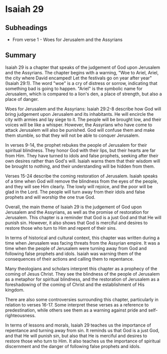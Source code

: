 # Isaiah 29

## Subheadings

* From verse 1 - Woes for Jerusalem and the Assyrians

## Summary

Isaiah 29 is a chapter that speaks of the judgement of God upon Jerusalem and the Assyrians. The chapter begins with a warning, "Woe to Ariel, Ariel, the city where David encamped! Let the festivals go on year after year" (Isaiah 29:1). The word "woe" is a cry of distress or sorrow, indicating that something bad is going to happen. "Ariel" is the symbolic name for Jerusalem, which is compared to a lion's den, a place of strength, but also a place of danger.

Woes for Jerusalem and the Assyrians:
Isaiah 29:2-8 describe how God will bring judgement upon Jerusalem and its inhabitants. He will encircle the city with armies and lay siege to it. The people will be brought low, and their voices will be like a whisper. However, the Assyrians who have come to attack Jerusalem will also be punished. God will confuse them and make them stumble, so that they will not be able to conquer Jerusalem.

In verses 9-14, the prophet rebukes the people of Jerusalem for their spiritual blindness. They honor God with their lips, but their hearts are far from Him. They have turned to idols and false prophets, seeking after their own desires rather than God's will. Isaiah warns them that their wisdom will be brought to nothing, and their understanding will be hidden from them.

Verses 15-24 describe the coming restoration of Jerusalem. Isaiah speaks of a time when God will remove the blindness from the eyes of the people, and they will see Him clearly. The lowly will rejoice, and the poor will be glad in the Lord. The people will turn away from their idols and false prophets and will worship the one true God.

Overall, the main theme of Isaiah 29 is the judgement of God upon Jerusalem and the Assyrians, as well as the promise of restoration for Jerusalem. This chapter is a reminder that God is a just God and that He will punish sin. However, it also shows that God is merciful and desires to restore those who turn to Him and repent of their sins.

In terms of historical and cultural context, this chapter was written during a time when Jerusalem was facing threats from the Assyrian empire. It was a time when the people of Jerusalem were turning away from God and following false prophets and idols. Isaiah was warning them of the consequences of their actions and calling them to repentance.

Many theologians and scholars interpret this chapter as a prophecy of the coming of Jesus Christ. They see the blindness of the people of Jerusalem as a metaphor for spiritual blindness, and the restoration of Jerusalem as a foreshadowing of the coming of Christ and the establishment of His kingdom.

There are also some controversies surrounding this chapter, particularly in relation to verses 16-17. Some interpret these verses as a reference to predestination, while others see them as a warning against pride and self-righteousness.

In terms of lessons and morals, Isaiah 29 teaches us the importance of repentance and turning away from sin. It reminds us that God is a just God, and that He will punish sin, but also that He is merciful and desires to restore those who turn to Him. It also teaches us the importance of spiritual discernment and the danger of following false prophets and idols.